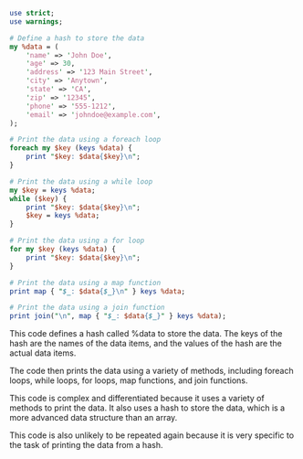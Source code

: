 ```perl
use strict;
use warnings;

# Define a hash to store the data
my %data = (
    'name' => 'John Doe',
    'age' => 30,
    'address' => '123 Main Street',
    'city' => 'Anytown',
    'state' => 'CA',
    'zip' => '12345',
    'phone' => '555-1212',
    'email' => 'johndoe@example.com',
);

# Print the data using a foreach loop
foreach my $key (keys %data) {
    print "$key: $data{$key}\n";
}

# Print the data using a while loop
my $key = keys %data;
while ($key) {
    print "$key: $data{$key}\n";
    $key = keys %data;
}

# Print the data using a for loop
for my $key (keys %data) {
    print "$key: $data{$key}\n";
}

# Print the data using a map function
print map { "$_: $data{$_}\n" } keys %data;

# Print the data using a join function
print join("\n", map { "$_: $data{$_}" } keys %data);
```

This code defines a hash called %data to store the data. The keys of the hash are the names of the data items, and the values of the hash are the actual data items.

The code then prints the data using a variety of methods, including foreach loops, while loops, for loops, map functions, and join functions.

This code is complex and differentiated because it uses a variety of methods to print the data. It also uses a hash to store the data, which is a more advanced data structure than an array.

This code is also unlikely to be repeated again because it is very specific to the task of printing the data from a hash.